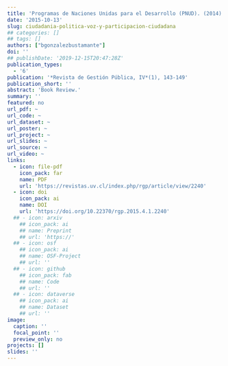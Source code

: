 ```yaml
---
title: 'Programas de Naciones Unidas para el Desarrollo (PNUD). (2014). Ciudadanía Política: Voz y Participación Ciudadana en América Latina. Buenos Aires: Siglo Veintiuno Editores'
date: '2015-10-13'
slug: ciudadania-politica-voz-y-participacion-ciudadana
## categories: []
## tags: []
authors: ["bgonzalezbustamante"]
doi: ''
## publishDate: '2019-12-15T20:47:28Z'
publication_types:
  - '6'
publication: '*Revista de Gestión Pública, IV*(1), 143-149'
publication_short: ''
abstract: 'Book Review.'
summary: ''
featured: no
url_pdf: ~
url_code: ~
url_dataset: ~
url_poster: ~
url_project: ~
url_slides: ~
url_source: ~
url_video: ~
links:
  - icon: file-pdf
    icon_pack: far
    name: PDF
    url: 'https://revistas.uv.cl/index.php/rgp/article/view/2240'
  - icon: doi
    icon_pack: ai
    name: DOI
    url: 'https://doi.org/10.22370/rgp.2015.4.1.2240'
  ## - icon: arxiv
    ## icon_pack: ai
    ## name: Preprint
    ## url: 'https://'
  ## - icon: osf
    ## icon_pack: ai
    ## name: OSF-Project
    ## url: ''
  ## - icon: github
    ## icon_pack: fab
    ## name: Code
    ## url: ''
  ## - icon: dataverse
    ## icon_pack: ai
    ## name: Dataset
    ## url: ''
image:
  caption: ''
  focal_point: ''
  preview_only: no
projects: []
slides: ''
---
```

